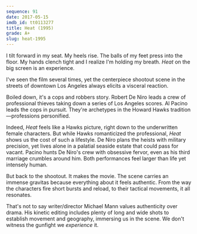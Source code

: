 ```yaml
---
sequence: 91
date: 2017-05-15
imdb_id: tt0113277
title: Heat (1995)
grade: A+
slug: heat-1995
---
```


I tilt forward in my seat. My heels rise. The balls of my feet press into the floor. My hands clench tight and I realize I'm holding my breath. _Heat_ on the big screen is an experience.

I've seen the film several times, yet the centerpiece shootout scene in the streets of downtown Los Angeles always elicits a visceral reaction.

Boiled down, it's a cops and robbers story. Robert De Niro leads a crew of professional thieves taking down a series of Los Angeles scores. Al Pacino leads the cops in pursuit. They're archetypes in the Howard Hawks tradition—professions personified.

Indeed, _Heat_ feels like a Hawks picture, right down to the underwritten female characters. But while Hawks romanticized the professional, _Heat_ shows us the cost of such a lifestyle. De Niro plans the heists with military precision, yet lives alone in a palatial seaside estate that could pass for vacant. Pacino hunts De Niro's crew with obsessive fervor, even as his third marriage crumbles around him. Both performances feel larger than life yet intensely human.

But back to the shootout. It makes the movie. The scene carries an immense gravitas because everything about it feels authentic. From the way the characters fire short bursts and reload, to their tactical movements, it all resonates.

That's not to say writer/director Michael Mann values authenticity over drama. His kinetic editing includes plenty of long and wide shots to establish movement and geography, immersing us in the scene. We don't witness the gunfight we _experience_ it.